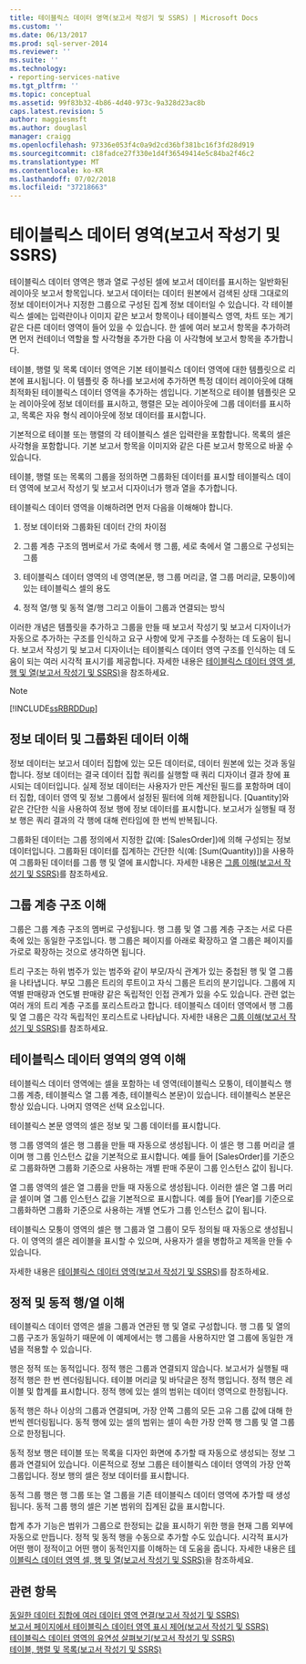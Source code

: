 ```yaml
---
title: 테이블릭스 데이터 영역(보고서 작성기 및 SSRS) | Microsoft Docs
ms.custom: ''
ms.date: 06/13/2017
ms.prod: sql-server-2014
ms.reviewer: ''
ms.suite: ''
ms.technology:
- reporting-services-native
ms.tgt_pltfrm: ''
ms.topic: conceptual
ms.assetid: 99f83b32-4b86-4d40-973c-9a328d23ac8b
caps.latest.revision: 5
author: maggiesmsft
ms.author: douglasl
manager: craigg
ms.openlocfilehash: 97336e053f4c0a9d2cd36bf381bc16f3fd28d919
ms.sourcegitcommit: c18fadce27f330e1d4f36549414e5c84ba2f46c2
ms.translationtype: MT
ms.contentlocale: ko-KR
ms.lasthandoff: 07/02/2018
ms.locfileid: "37218663"
---
```

# <a name="tablix-data-region-report-builder-and-ssrs"></a>테이블릭스 데이터 영역(보고서 작성기 및 SSRS)
  테이블릭스 데이터 영역은 행과 열로 구성된 셀에 보고서 데이터를 표시하는 일반화된 레이아웃 보고서 항목입니다. 보고서 데이터는 데이터 원본에서 검색된 상태 그대로의 정보 데이터이거나 지정한 그룹으로 구성된 집계 정보 데이터일 수 있습니다. 각 테이블릭스 셀에는 입력란이나 이미지 같은 보고서 항목이나 테이블릭스 영역, 차트 또는 계기 같은 다른 데이터 영역이 들어 있을 수 있습니다. 한 셀에 여러 보고서 항목을 추가하려면 먼저 컨테이너 역할을 할 사각형을 추가한 다음 이 사각형에 보고서 항목을 추가합니다.  
  
 테이블, 행렬 및 목록 데이터 영역은 기본 테이블릭스 데이터 영역에 대한 템플릿으로 리본에 표시됩니다. 이 템플릿 중 하나를 보고서에 추가하면 특정 데이터 레이아웃에 대해 최적화된 테이블릭스 데이터 영역을 추가하는 셈입니다. 기본적으로 테이블 템플릿은 모눈 레이아웃에 정보 데이터를 표시하고, 행렬은 모눈 레이아웃에 그룹 데이터를 표시하고, 목록은 자유 형식 레이아웃에 정보 데이터를 표시합니다.  
  
 기본적으로 테이블 또는 행렬의 각 테이블릭스 셀은 입력란을 포함합니다. 목록의 셀은 사각형을 포함합니다. 기본 보고서 항목을 이미지와 같은 다른 보고서 항목으로 바꿀 수 있습니다.  
  
 테이블, 행렬 또는 목록의 그룹을 정의하면 그룹화된 데이터를 표시할 테이블릭스 데이터 영역에 보고서 작성기 및 보고서 디자이너가 행과 열을 추가합니다.  
  
 테이블릭스 데이터 영역을 이해하려면 먼저 다음을 이해해야 합니다.  
  
1.  정보 데이터와 그룹화된 데이터 간의 차이점  
  
2.  그룹 계층 구조의 멤버로서 가로 축에서 행 그룹, 세로 축에서 열 그룹으로 구성되는 그룹  
  
3.  테이블릭스 데이터 영역의 네 영역(본문, 행 그룹 머리글, 열 그룹 머리글, 모퉁이)에 있는 테이블릭스 셀의 용도  
  
4.  정적 열/행 및 동적 열/행 그리고 이들이 그룹과 연결되는 방식  
  
 이러한 개념은 템플릿을 추가하고 그룹을 만들 때 보고서 작성기 및 보고서 디자이너가 자동으로 추가하는 구조를 인식하고 요구 사항에 맞게 구조를 수정하는 데 도움이 됩니다. 보고서 작성기 및 보고서 디자이너는 테이블릭스 데이터 영역 구조를 인식하는 데 도움이 되는 여러 시각적 표시기를 제공합니다. 자세한 내용은 [테이블릭스 데이터 영역 셀, 행 및 열&#40;보고서 작성기 및 SSRS&#41;](report-design/tablix-data-region-cells-rows-and-columns-report-builder-and-ssrs.md)을 참조하세요.  
  
> [!NOTE]  
>  [!INCLUDE[ssRBRDDup](../includes/ssrbrddup-md.md)]  
  
## <a name="understanding-detail-and-grouped-data"></a>정보 데이터 및 그룹화된 데이터 이해  
 정보 데이터는 보고서 데이터 집합에 있는 모든 데이터로, 데이터 원본에 있는 것과 동일합니다. 정보 데이터는 결국 데이터 집합 쿼리를 실행할 때 쿼리 디자이너 결과 창에 표시되는 데이터입니다. 실제 정보 데이터는 사용자가 만든 계산된 필드를 포함하며 데이터 집합, 데이터 영역 및 정보 그룹에서 설정된 필터에 의해 제한됩니다. [Quantity]와 같은 간단한 식을 사용하여 정보 행에 정보 데이터를 표시합니다. 보고서가 실행될 때 정보 행은 쿼리 결과의 각 행에 대해 런타임에 한 번씩 반복됩니다.  
  
 그룹화된 데이터는 그룹 정의에서 지정한 값(예: [SalesOrder])에 의해 구성되는 정보 데이터입니다. 그룹화된 데이터를 집계하는 간단한 식(예: [Sum(Quantity)])을 사용하여 그룹화된 데이터를 그룹 행 및 열에 표시합니다. 자세한 내용은 [그룹 이해&#40;보고서 작성기 및 SSRS&#41;](report-design/understanding-groups-report-builder-and-ssrs.md)를 참조하세요.  
  
## <a name="understanding-group-hierarchies"></a>그룹 계층 구조 이해  
 그룹은 그룹 계층 구조의 멤버로 구성됩니다. 행 그룹 및 열 그룹 계층 구조는 서로 다른 축에 있는 동일한 구조입니다. 행 그룹은 페이지를 아래로 확장하고 열 그룹은 페이지를 가로로 확장하는 것으로 생각하면 됩니다.  
  
 트리 구조는 하위 범주가 있는 범주와 같이 부모/자식 관계가 있는 중첩된 행 및 열 그룹을 나타냅니다. 부모 그룹은 트리의 루트이고 자식 그룹은 트리의 분기입니다. 그룹에 지역별 판매량과 연도별 판매량 같은 독립적인 인접 관계가 있을 수도 있습니다. 관련 없는 여러 개의 트리 계층 구조를 포리스트라고 합니다. 테이블릭스 데이터 영역에서 행 그룹 및 열 그룹은 각각 독립적인 포리스트로 나타납니다. 자세한 내용은 [그룹 이해&#40;보고서 작성기 및 SSRS&#41;](report-design/understanding-groups-report-builder-and-ssrs.md)를 참조하세요.  
  
## <a name="understanding-tablix-data-region-areas"></a>테이블릭스 데이터 영역의 영역 이해  
 테이블릭스 데이터 영역에는 셀을 포함하는 네 영역(테이블릭스 모퉁이, 테이블릭스 행 그룹 계층, 테이블릭스 열 그룹 계층, 테이블릭스 본문)이 있습니다. 테이블릭스 본문은 항상 있습니다. 나머지 영역은 선택 요소입니다.  
  
 테이블릭스 본문 영역의 셀은 정보 및 그룹 데이터를 표시합니다.  
  
 행 그룹 영역의 셀은 행 그룹을 만들 때 자동으로 생성됩니다. 이 셀은 행 그룹 머리글 셀이며 행 그룹 인스턴스 값을 기본적으로 표시합니다. 예를 들어 [SalesOrder]를 기준으로 그룹화하면 그룹화 기준으로 사용하는 개별 판매 주문이 그룹 인스턴스 값이 됩니다.  
  
 열 그룹 영역의 셀은 열 그룹을 만들 때 자동으로 생성됩니다. 이러한 셀은 열 그룹 머리글 셀이며 열 그룹 인스턴스 값을 기본적으로 표시합니다. 예를 들어 [Year]를 기준으로 그룹화하면 그룹화 기준으로 사용하는 개별 연도가 그룹 인스턴스 값이 됩니다.  
  
 테이블릭스 모퉁이 영역의 셀은 행 그룹과 열 그룹이 모두 정의될 때 자동으로 생성됩니다. 이 영역의 셀은 레이블을 표시할 수 있으며, 사용자가 셀을 병합하고 제목을 만들 수 있습니다.  
  
 자세한 내용은 [테이블릭스 데이터 영역&#40;보고서 작성기 및 SSRS&#41;](report-design/tablix-data-region-areas-report-builder-and-ssrs.md)를 참조하세요.  
  
## <a name="understanding-static-and-dynamic-rows-and-columns"></a>정적 및 동적 행/열 이해  
 테이블릭스 데이터 영역은 셀을 그룹과 연관된 행 및 열로 구성합니다. 행 그룹 및 열의 그룹 구조가 동일하기 때문에 이 예제에서는 행 그룹을 사용하지만 열 그룹에 동일한 개념을 적용할 수 있습니다.  
  
 행은 정적 또는 동적입니다. 정적 행은 그룹과 연결되지 않습니다. 보고서가 실행될 때 정적 행은 한 번 렌더링됩니다. 테이블 머리글 및 바닥글은 정적 행입니다. 정적 행은 레이블 및 합계를 표시합니다. 정적 행에 있는 셀의 범위는 데이터 영역으로 한정됩니다.  
  
 동적 행은 하나 이상의 그룹과 연결되며, 가장 안쪽 그룹의 모든 고유 그룹 값에 대해 한 번씩 렌더링됩니다. 동적 행에 있는 셀의 범위는 셀이 속한 가장 안쪽 행 그룹 및 열 그룹으로 한정됩니다.  
  
 동적 정보 행은 테이블 또는 목록을 디자인 화면에 추가할 때 자동으로 생성되는 정보 그룹과 연결되어 있습니다. 이론적으로 정보 그룹은 테이블릭스 데이터 영역의 가장 안쪽 그룹입니다. 정보 행의 셀은 정보 데이터를 표시합니다.  
  
 동적 그룹 행은 행 그룹 또는 열 그룹을 기존 테이블릭스 데이터 영역에 추가할 때 생성됩니다. 동적 그룹 행의 셀은 기본 범위의 집계된 값을 표시합니다.  
  
 합계 추가 기능은 범위가 그룹으로 한정되는 값을 표시하기 위한 행을 현재 그룹 외부에 자동으로 만듭니다. 정적 및 동적 행을 수동으로 추가할 수도 있습니다. 시각적 표시가 어떤 행이 정적이고 어떤 행이 동적인지를 이해하는 데 도움을 줍니다. 자세한 내용은 [테이블릭스 데이터 영역 셀, 행 및 열&#40;보고서 작성기 및 SSRS&#41;](report-design/tablix-data-region-cells-rows-and-columns-report-builder-and-ssrs.md)을 참조하세요.  
  
## <a name="see-also"></a>관련 항목  
 [동일한 데이터 집합에 여러 데이터 영역 연결&#40;보고서 작성기 및 SSRS&#41;](report-design/linking-multiple-data-regions-to-the-same-dataset-report-builder-and-ssrs.md)   
 [보고서 페이지에서 테이블릭스 데이터 영역 표시 제어&#40;보고서 작성기 및 SSRS&#41;](report-design/controlling-the-tablix-data-region-display-on-a-report-page.md)   
 [테이블릭스 데이터 영역의 유연성 살펴보기&#40;보고서 작성기 및 SSRS&#41;](report-design/exploring-the-flexibility-of-a-tablix-data-region-report-builder-and-ssrs.md)   
 [테이블, 행렬 및 목록&#40;보고서 작성기 및 SSRS&#41;](report-design/create-invoices-and-forms-with-lists-report-builder-and-ssrs.md)  
  
  
